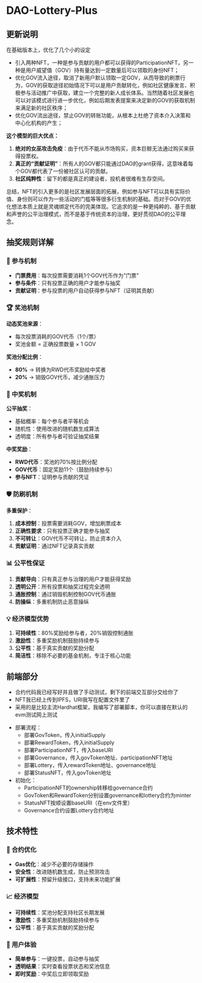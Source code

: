 # DAO-Lottery-Plus

## 更新说明

在基础版本上，优化了几个小的设定

- 引入两种NFT，一种是参与贡献的用户都可以获得的ParticipationNFT，另一种是用户威望值（GOV）持有量达到一定数量后可以领取的身份NFT；
- 优化GOV流入途径，取消了新用户默认领取一定GOV，从而导致的刷票行为，GOV的获取途径初始情况下可以是用户贡献转化，例如社区健康发言、积极参与活动推广中获取，建立一个完整的新人成长体系。当然随着社区发展也可以对该模式进行进一步优化，例如后期发表提案来决定新的GOV的获取机制来满足新的社区秩序；
- 优化GOV流出途径，禁止GOV的转账功能，从根本上杜绝了资本介入决策和中心化机构的产生；

**这个模型的巨大优点：**

1. **绝对的女巫攻击免疫**：由于代币不能从市场购买，资本巨鲸无法通过购买来获得投票权。
2. **真正的“贡献证明”**：所有人的GOV都只能通过DAO的grant获得，这意味着每个GOV都代表了一份被社区认可的贡献。
3. **社区纯粹性**：留下的都是真正的建设者，投机者很难有生存空间。

总结，NFT的引入更多的是社区发展层面的拓展，例如参与NFT可以具有实际价值、身份则可以作为一些活动的门槛等等很多衍生机制的基础。而对于GOV的优化想法本质上就是灵魂绑定代币的完美体现。它追求的是一种更纯粹的、基于贡献和声誉的公平治理模式，而不是基于传统资本的治理，更好贯彻DAO的公平理念。

## 抽奖规则详解

### 🎯 参与机制
- **门票费用**：每次投票需要消耗1个GOV代币作为"门票"
- **参与条件**：只有投票正确的用户才能参与抽奖
- **贡献证明**：参与投票的用户自动获得参与NFT（证明其贡献）

### 🏆 奖池机制
**动态奖池来源**：
- 每次投票消耗的GOV代币（1个/票）
- 奖池金额 = 正确投票数量 × 1 GOV

**奖池分配比例**：
- **80%** → 转换为RWD代币奖励给中奖者
- **20%** → 销毁GOV代币，减少通胀压力

### 🎲 中奖机制
**公平抽奖**：
- 基础概率：每个参与者平等机会
- 随机性：使用改进的随机数生成算法
- 透明度：所有参与者可验证抽奖结果

**中奖奖励**：
- **RWD代币**：奖池的70%按比例分配
- **GOV代币**：固定奖励11个（鼓励持续参与）
- **参与NFT**：证明参与贡献的凭证

### 🛡️ 防刷机制
**多重保护**：
1. **成本控制**：投票需要消耗GOV，增加刷票成本
2. **正确性要求**：只有投票正确才能参与抽奖
3. **不可转让**：GOV代币不可转让，防止资本介入
4. **贡献证明**：通过NFT记录真实贡献

### 📊 公平性保证
1. **贡献导向**：只有真正参与治理的用户才能获得奖励
2. **透明公开**：所有投票和抽奖过程完全透明
3. **通胀控制**：通过销毁机制控制GOV代币通胀
4. **防操纵**：多重机制防止恶意操纵

### 💡 经济模型优势
1. **可持续性**：80%奖励给参与者，20%销毁控制通胀
2. **激励性**：多重奖励机制鼓励持续参与
3. **公平性**：基于真实贡献的奖励分配
4. **简洁性**：移除不必要的基金机制，专注于核心功能

## 前端部分

- 合约代码我已经写好并且做了手动测试，剩下的前端交互部分交给你了
- NFT我已经上传到IPFS，URI我写在配置文件里了
- 采用的是比较主流Hardhat框架，我编写了部署脚本，你可以直接在默认的evm测试网上测试
+ 部署流程：
    - 部署GovToken，传入initialSupply
    - 部署RewardToken，传入initialSupply
    - 部署ParticipationNFT，传入baseURI
    - 部署Governance，传入govToken地址、participationNFT地址
    - 部署Lottery，传入rewardToken地址、governance地址
    - 部署StatusNFT，传入govToken地址
+ 初始化：
    - ParticipationNFT的ownership转移给governance合约
    - GovToken和RewardToken分别设置governance和lottery合约为minter
    - StatusNFT按顺设置baseURI（在env文件里）
    - Governance合约设置Lottery合约地址

## 技术特性

### 🔧 合约优化
- **Gas优化**：减少不必要的存储操作
- **安全性**：改进随机数生成，防止预测攻击
- **可扩展性**：预留升级接口，支持未来功能扩展

### 📈 经济模型
- **可持续性**：奖池分配支持社区长期发展
- **激励性**：多重奖励机制鼓励持续参与
- **公平性**：基于真实贡献的奖励分配

### 🎨 用户体验
- **简单参与**：一键投票，自动参与抽奖
- **透明结果**：实时查看投票状态和奖池信息
- **即时奖励**：中奖后立即领取奖励